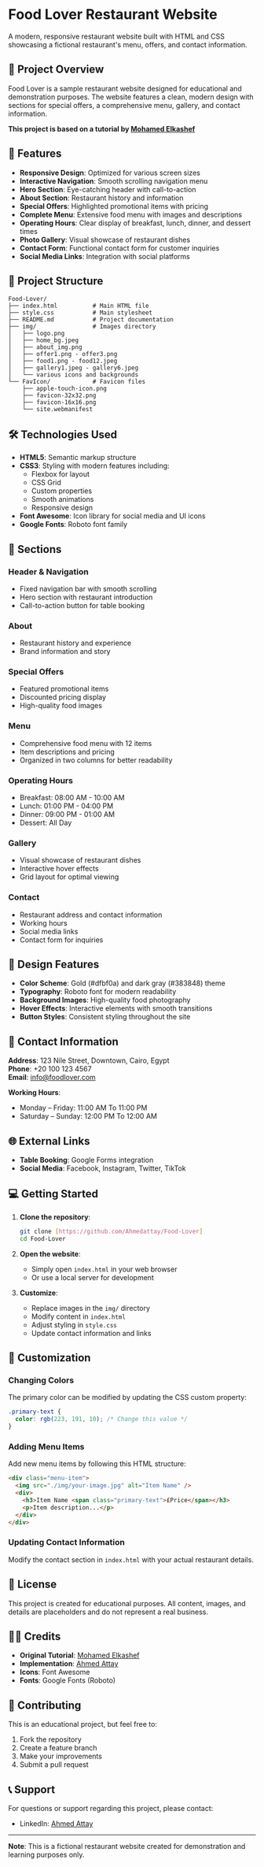 # Food Lover Restaurant Website

A modern, responsive restaurant website built with HTML and CSS showcasing a fictional restaurant's menu, offers, and contact information.

## 🍕 Project Overview

Food Lover is a sample restaurant website designed for educational and demonstration purposes. The website features a clean, modern design with sections for special offers, a comprehensive menu, gallery, and contact information.

**This project is based on a tutorial by [Mohamed Elkashef](https://www.youtube.com/@Mohamed.Elkashef)**

## 🚀 Features

- **Responsive Design**: Optimized for various screen sizes
- **Interactive Navigation**: Smooth scrolling navigation menu
- **Hero Section**: Eye-catching header with call-to-action
- **About Section**: Restaurant history and information
- **Special Offers**: Highlighted promotional items with pricing
- **Complete Menu**: Extensive food menu with images and descriptions
- **Operating Hours**: Clear display of breakfast, lunch, dinner, and dessert times
- **Photo Gallery**: Visual showcase of restaurant dishes
- **Contact Form**: Functional contact form for customer inquiries
- **Social Media Links**: Integration with social platforms

## 📂 Project Structure

```
Food-Lover/
├── index.html          # Main HTML file
├── style.css           # Main stylesheet
├── README.md           # Project documentation
├── img/                # Images directory
│   ├── logo.png
│   ├── home_bg.jpeg
│   ├── about_img.png
│   ├── offer1.png - offer3.png
│   ├── food1.png - food12.jpeg
│   ├── gallery1.jpeg - gallery6.jpeg
│   └── various icons and backgrounds
└── FavIcon/            # Favicon files
    ├── apple-touch-icon.png
    ├── favicon-32x32.png
    ├── favicon-16x16.png
    └── site.webmanifest
```

## 🛠️ Technologies Used

- **HTML5**: Semantic markup structure
- **CSS3**: Styling with modern features including:
  - Flexbox for layout
  - CSS Grid
  - Custom properties
  - Smooth animations
  - Responsive design
- **Font Awesome**: Icon library for social media and UI icons
- **Google Fonts**: Roboto font family

## 📱 Sections

### Header & Navigation

- Fixed navigation bar with smooth scrolling
- Hero section with restaurant introduction
- Call-to-action button for table booking

### About

- Restaurant history and experience
- Brand information and story

### Special Offers

- Featured promotional items
- Discounted pricing display
- High-quality food images

### Menu

- Comprehensive food menu with 12 items
- Item descriptions and pricing
- Organized in two columns for better readability

### Operating Hours

- Breakfast: 08:00 AM - 10:00 AM
- Lunch: 01:00 PM - 04:00 PM
- Dinner: 09:00 PM - 01:00 AM
- Dessert: All Day

### Gallery

- Visual showcase of restaurant dishes
- Interactive hover effects
- Grid layout for optimal viewing

### Contact

- Restaurant address and contact information
- Working hours
- Social media links
- Contact form for inquiries

## 🎨 Design Features

- **Color Scheme**: Gold (#dfbf0a) and dark gray (#383848) theme
- **Typography**: Roboto font for modern readability
- **Background Images**: High-quality food photography
- **Hover Effects**: Interactive elements with smooth transitions
- **Button Styles**: Consistent styling throughout the site

## 📍 Contact Information

**Address**: 123 Nile Street, Downtown, Cairo, Egypt  
**Phone**: +20 100 123 4567  
**Email**: info@foodlover.com

**Working Hours**:

- Monday – Friday: 11:00 AM To 11:00 PM
- Saturday – Sunday: 12:00 PM To 12:00 AM

## 🌐 External Links

- **Table Booking**: Google Forms integration
- **Social Media**: Facebook, Instagram, Twitter, TikTok

## 💻 Getting Started

1. **Clone the repository**:

   ```bash
   git clone [https://github.com/Ahmedattay/Food-Lover]
   cd Food-Lover
   ```

2. **Open the website**:

   - Simply open `index.html` in your web browser
   - Or use a local server for development

3. **Customize**:
   - Replace images in the `img/` directory
   - Modify content in `index.html`
   - Adjust styling in `style.css`
   - Update contact information and links

## 🔧 Customization

### Changing Colors

The primary color can be modified by updating the CSS custom property:

```css
.primary-text {
  color: rgb(223, 191, 10); /* Change this value */
}
```

### Adding Menu Items

Add new menu items by following this HTML structure:

```html
<div class="menu-item">
  <img src="./img/your-image.jpg" alt="Item Name" />
  <div>
    <h3>Item Name <span class="primary-text">£Price</span></h3>
    <p>Item description...</p>
  </div>
</div>
```

### Updating Contact Information

Modify the contact section in `index.html` with your actual restaurant details.

## 📝 License

This project is created for educational purposes. All content, images, and details are placeholders and do not represent a real business.

## 👨‍💻 Credits

- **Original Tutorial**: [Mohamed Elkashef](https://www.youtube.com/@Mohamed.Elkashef)
- **Implementation**: [Ahmed Attay](https://www.linkedin.com/in/ahmed-attay-173888252/)
- **Icons**: Font Awesome
- **Fonts**: Google Fonts (Roboto)

## 🤝 Contributing

This is an educational project, but feel free to:

1. Fork the repository
2. Create a feature branch
3. Make your improvements
4. Submit a pull request

## 📞 Support

For questions or support regarding this project, please contact:

- LinkedIn: [Ahmed Attay](https://www.linkedin.com/in/ahmed-attay-173888252/)

---

**Note**: This is a fictional restaurant website created for demonstration and learning purposes only.
